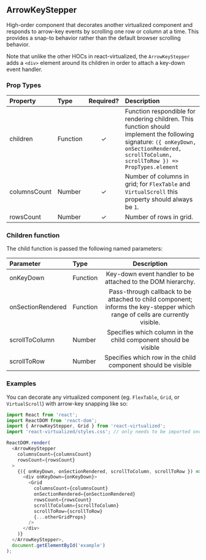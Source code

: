 ArrowKeyStepper
---------------

High-order component that decorates another virtualized component and responds to arrow-key events by scrolling one row or column at a time.
This provides a snap-to behavior rather than the default browser scrolling behavior.

Note that unlike the other HOCs in react-virtualized, the `ArrowKeyStepper` adds a `<div>` element around its children in order to attach a key-down event handler.

### Prop Types
| Property | Type | Required? | Description |
|:---|:---|:---:|:---|
| children | Function | ✓ | Function respondible for rendering children. This function should implement the following signature: `({ onKeyDown, onSectionRendered, scrollToColumn, scrollToRow }) => PropTypes.element` |
| columnsCount | Number | ✓ | Number of columns in grid; for `FlexTable` and `VirtualScroll` this property should always be `1`. |
| rowsCount | Number | ✓ | Number of rows in grid. |

### Children function

The child function is passed the following named parameters:

| Parameter | Type | Description |
|:---|:---|:---:|
| onKeyDown | Function | Key-down event handler to be attached to the DOM hierarchy. |
| onSectionRendered | Function | Pass-through callback to be attached to child component; informs the key-stepper which range of cells are currently visible. |
| scrollToColumn | Number | Specifies which column in the child component should be visible |
| scrollToRow | Number | Specifies which row in the child component should be visible |

### Examples

You can decorate any virtualized component (eg. `FlexTable`, `Grid`, or `VirtualScroll`) with arrow-key snapping like so:

```javascript
import React from 'react';
import ReactDOM from 'react-dom';
import { ArrowKeyStepper, Grid } from 'react-virtualized';
import 'react-virtualized/styles.css'; // only needs to be imported once

ReactDOM.render(
  <ArrowKeyStepper
    columnsCount={columnsCount}
    rowsCount={rowsCount}
  >
    {({ onKeyDown, onSectionRendered, scrollToColumn, scrollToRow }) => (
      <div onKeyDown={onKeyDown}>
        <Grid
          columnsCount={columnsCount}
          onSectionRendered={onSectionRendered}
          rowsCount={rowsCount}
          scrollToColumn={scrollToColumn}
          scrollToRow={scrollToRow}
          {...otherGridProps}
        />
      </div>
    )}
  </ArrowKeyStepper>,
  document.getElementById('example')
);
```
